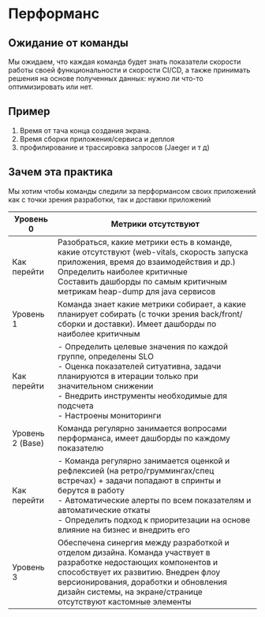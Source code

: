 # Перформанс

## Ожидание от команды

Мы ожидаем, что каждая команда будет знать показатели скорости работы своей функциональности и скорости CI/CD, а также принимать решения на основе полученных
данных: нужно ли что-то оптимизировать или нет.

## Пример

1. Время от тача конца создания экрана.
2. Время сборки приложения/сервиса и деплоя
3. профилирование и трассировка запросов (Jaeger и т д)

## Зачем эта практика

Мы хотим чтобы команды следили за перформансом своих приложений как с точки зрения разработки, так и доставки приложений

| Уровень 0        | Метрики отсутствуют                                                                                                                                                                                                                                                                               |
|------------------|---------------------------------------------------------------------------------------------------------------------------------------------------------------------------------------------------------------------------------------------------------------------------------------------------|
| Как перейти      | Разобраться, какие метрики есть в команде, какие отсутствуют (web-vitals, скорость запуска приложения, время до взаимодействия и др.)<br/>Определить наиболее критичные<br/>Составить дашборды по самым критичным метрикам heap-dump для java сервисов                                            |
| Уровень 1        | Команда знает какие метрики собирает, а какие планирует собирать (с точки зрения back/front/сборки и доставки). Имеет дашборды по наиболее критичным                                                                                                                                              |
| Как перейти      | - Определить целевые значения по каждой группе, определены SLO<br/>- Оценка показателей ситуативна, задачи планируются в итерации только при значительном снижении<br/>- Внедрить инструменты необходимые для подсчета<br/>- Настроены мониторинги                                                |
| Уровень 2 (Base) | Команда регулярно занимается вопросами перформанса, имеет дашборды по каждому показателю                                                                                                                                                                                                          |
| Как перейти      | - Команда регулярно занимается оценкой и рефлексией (на ретро/груммингах/спец встречах) + задачи попадают в спринты и берутся в работу<br/>- Автоматические алерты по всем показателям и автоматические откаты<br/>- Определить подход к приоритезации на основе влияние на бизнес и внедрить его |
| Уровень 3        | Обеспечена синергия между разработкой и отделом дизайна. Команда участвует в разработке недостающих компонентов и способствует их развитию. Внедрен флоу версионирования, доработки и обновления дизайн системы, на экране/странице отсутствуют кастомные элементы                                |
